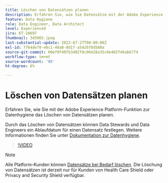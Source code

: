 ```yaml
---
title: Löschen von Datensätzen planen
description: Erfahren Sie, wie Sie Datensätze mit der Adobe Experience Platform-Funktion zur Datenhygiene löschen.
feature: Data Hygiene
role: Data Engineer, Data Architect
level: Experienced
jira: KT-10697
thumbnail: 345065.jpeg
last-substantial-update: 2022-07-27T00:00:00Z
exl-id: 7764de70-e0c1-48a8-8d1f-a5426f8d580a
source-git-commit: 00ef0f40fb3d82f0c06428a35c0e402f46ab6774
workflow-type: tm+mt
source-wordcount: '95'
ht-degree: 6%

---
```


# Löschen von Datensätzen planen

Erfahren Sie, wie Sie mit der Adobe Experience Platform-Funktion zur Datenhygiene das Löschen von Datensätzen planen.

Durch das Löschen von Datensätzen können Data Stewards und Data Engineers ein Ablaufdatum für einen Datensatz festlegen. Weitere Informationen finden Sie unter [Dokumentation zur Datenhygiene](https://experienceleague.adobe.com/docs/experience-platform/hygiene/home.html?lang=de).


>[!VIDEO](https://video.tv.adobe.com/v/345065?learn=on)

>[!NOTE]
>
> Alle Platform-Kunden können [Datensätze bei Bedarf löschen](https://experienceleague.adobe.com/docs/experience-platform/catalog/datasets/user-guide.html#delete). Die Löschung von Datensätzen ist derzeit nur für Kunden von Health Care Shield oder Privacy and Security Shield verfügbar.
